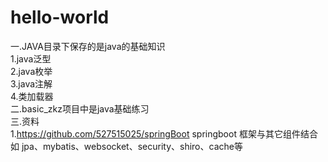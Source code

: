 # hello-world
一.JAVA目录下保存的是java的基础知识
  <br>1.java泛型
  <br>2.java枚举
  <br>3.java注解
  <br>4.类加载器
<br>二.basic_zkz项目中是java基础练习
<br>三.资料
<br>1.https://github.com/527515025/springBoot  springboot 框架与其它组件结合如 jpa、mybatis、websocket、security、shiro、cache等
